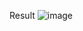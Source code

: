 Result
![image](https://user-images.githubusercontent.com/118342278/211269891-11ea82ae-201a-46a1-aa51-44cc48f6a273.png)

